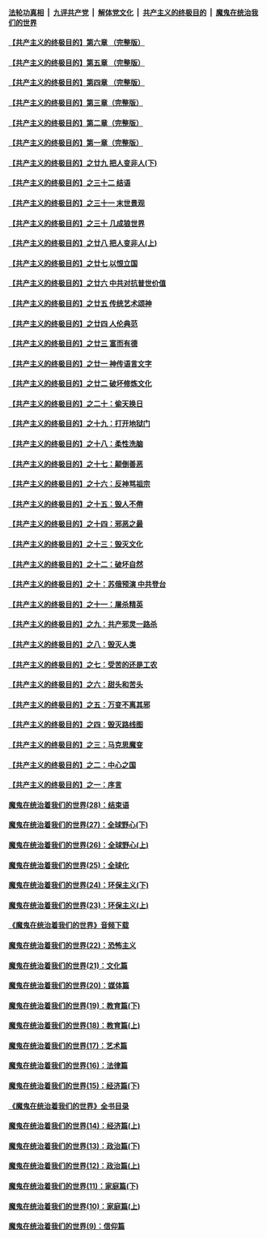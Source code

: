 ####  [法轮功真相](../../../../basic/blob/master/README.md?t=11270613) &nbsp;|&nbsp; [九评共产党](../../../../9ping.md/blob/master/README.md?t=11270613) &nbsp;|&nbsp; [解体党文化](../../../../jtdwh.md/blob/master/README.md?t=11270613)  &nbsp;|&nbsp; [共产主义的终极目的](../../../../gczydzjmd.md/blob/master/README.md?t=11270613) &nbsp;|&nbsp; [魔鬼在统治我们的世界](../../../../mgztzwmdsj.md/blob/master/README.md?t=11270613) 

#### [【共产主义的终极目的】第六章 （完整版）](../pages/nsc422/n11428913.md?t=11270613) 

#### [【共产主义的终极目的】第五章 （完整版）](../pages/nsc422/n11428912.md?t=11270613) 

#### [【共产主义的终极目的】第四章 （完整版）](../pages/nsc422/n11428907.md?t=11270613) 

#### [【共产主义的终极目的】第三章（完整版）](../pages/nsc422/n11428848.md?t=11270613) 

#### [【共产主义的终极目的】第二章（完整版）](../pages/nsc422/n11428831.md?t=11270613) 

#### [【共产主义的终极目的】第一章（完整版）](../pages/nsc422/n11417651.md?t=11270613) 

#### [【共产主义的终极目的】之廿九 把人变非人(下)](../pages/nsc422/n11344140.md?t=11270613) 

#### [【共产主义的终极目的】之三十二 结语](../pages/nsc422/n11360535.md?t=11270613) 

#### [【共产主义的终极目的】之三十一 末世景观](../pages/nsc422/n11351129.md?t=11270613) 

#### [【共产主义的终极目的】之三十 几成狼世界](../pages/nsc422/n11348280.md?t=11270613) 

#### [【共产主义的终极目的】之廿八 把人变非人(上)](../pages/nsc422/n11340492.md?t=11270613) 

#### [【共产主义的终极目的】之廿七 以恨立国](../pages/nsc422/n11336944.md?t=11270613) 

#### [【共产主义的终极目的】之廿六 中共对抗普世价值](../pages/nsc422/n11324785.md?t=11270613) 

#### [【共产主义的终极目的】之廿五 传统艺术颂神](../pages/nsc422/n11296396.md?t=11270613) 

#### [【共产主义的终极目的】之廿四 人伦典范](../pages/nsc422/n11296397.md?t=11270613) 

#### [【共产主义的终极目的】之廿三 富而有德](../pages/nsc422/n11283598.md?t=11270613) 

#### [【共产主义的终极目的】之廿一 神传语言文字](../pages/nsc422/n11263265.md?t=11270613) 

#### [【共产主义的终极目的】之廿二 破坏修炼文化](../pages/nsc422/n11245728.md?t=11270613) 

#### [【共产主义的终极目的】之二十：偷天换日](../pages/nsc422/n11238846.md?t=11270613) 

#### [【共产主义的终极目的】之十九：打开地狱门](../pages/nsc422/n11206376.md?t=11270613) 

#### [【共产主义的终极目的】之十八：柔性洗脑](../pages/nsc422/n11199994.md?t=11270613) 

#### [【共产主义的终极目的】之十七：颠倒善恶](../pages/nsc422/n11179782.md?t=11270613) 

#### [【共产主义的终极目的】之十六：反神骂祖宗](../pages/nsc422/n11166798.md?t=11270613) 

#### [【共产主义的终极目的】之十五：毁人不倦](../pages/nsc422/n11166792.md?t=11270613) 

#### [【共产主义的终极目的】之十四：邪恶之最](../pages/nsc422/n11150249.md?t=11270613) 

#### [【共产主义的终极目的】之十三：毁灭文化](../pages/nsc422/n11135227.md?t=11270613) 

#### [【共产主义的终极目的】之十二：破坏自然](../pages/nsc422/n11135214.md?t=11270613) 

#### [【共产主义的终极目的】之十：苏俄预演 中共登台](../pages/nsc422/n11118424.md?t=11270613) 

#### [【共产主义的终极目的】之十一：屠杀精英](../pages/nsc422/n11118442.md?t=11270613) 

#### [【共产主义的终极目的】之九：共产邪灵一路杀](../pages/nsc422/n11114139.md?t=11270613) 

#### [【共产主义的终极目的】之八：毁灭人类](../pages/nsc422/n11108503.md?t=11270613) 

#### [【共产主义的终极目的】之七：受苦的还是工农](../pages/nsc422/n11101809.md?t=11270613) 

#### [【共产主义的终极目的】之六：甜头和苦头](../pages/nsc422/n11096971.md?t=11270613) 

#### [【共产主义的终极目的】之五：万变不离其邪](../pages/nsc422/n11091285.md?t=11270613) 

#### [【共产主义的终极目的】之四：毁灭路线图](../pages/nsc422/n11086284.md?t=11270613) 

#### [【共产主义的终极目的】之三：马克思魔变](../pages/nsc422/n11061941.md?t=11270613) 

#### [【共产主义的终极目的】之二：中心之国](../pages/nsc422/n11047728.md?t=11270613) 

#### [【共产主义的终极目的】之一：序言](../pages/nsc422/n11086077.md?t=11270613) 

#### [魔鬼在统治着我们的世界(28)：结束语](../pages/nsc422/n10936246.md?t=11270613) 

#### [魔鬼在统治着我们的世界(27)：全球野心(下)](../pages/nsc422/n10928319.md?t=11270613) 

#### [魔鬼在统治着我们的世界(26)：全球野心(上)](../pages/nsc422/n10900318.md?t=11270613) 

#### [魔鬼在统治着我们的世界(25)：全球化](../pages/nsc422/n10788205.md?t=11270613) 

#### [魔鬼在统治着我们的世界(24)：环保主义(下)](../pages/nsc422/n10695307.md?t=11270613) 

#### [魔鬼在统治着我们的世界(23)：环保主义(上)](../pages/nsc422/n10688613.md?t=11270613) 

#### [《魔鬼在统治着我们的世界》音频下载](../pages/nsc422/n10635553.md?t=11270613) 

#### [魔鬼在统治着我们的世界(22)：恐怖主义](../pages/nsc422/n10614727.md?t=11270613) 

#### [魔鬼在统治着我们的世界(21)：文化篇](../pages/nsc422/n10597706.md?t=11270613) 

#### [魔鬼在统治着我们的世界(20)：媒体篇](../pages/nsc422/n10586579.md?t=11270613) 

#### [魔鬼在统治着我们的世界(19)：教育篇(下)](../pages/nsc422/n10564808.md?t=11270613) 

#### [魔鬼在统治着我们的世界(18)：教育篇(上)](../pages/nsc422/n10526970.md?t=11270613) 

#### [魔鬼在统治着我们的世界(17)：艺术篇](../pages/nsc422/n10499093.md?t=11270613) 

#### [魔鬼在统治着我们的世界(16)：法律篇](../pages/nsc422/n10485969.md?t=11270613) 

#### [魔鬼在统治着我们的世界(15)：经济篇(下)](../pages/nsc422/n10469975.md?t=11270613) 

#### [《魔鬼在统治着我们的世界》全书目录](../pages/nsc422/n10464261.md?t=11270613) 

#### [魔鬼在统治着我们的世界(14)：经济篇(上)](../pages/nsc422/n10457370.md?t=11270613) 

#### [魔鬼在统治着我们的世界(13)：政治篇(下)](../pages/nsc422/n10448270.md?t=11270613) 

#### [魔鬼在统治着我们的世界(12)：政治篇(上)](../pages/nsc422/n10444576.md?t=11270613) 

#### [魔鬼在统治着我们的世界(11)：家庭篇(下)](../pages/nsc422/n10440961.md?t=11270613) 

#### [魔鬼在统治着我们的世界(10)：家庭篇(上)](../pages/nsc422/n10435448.md?t=11270613) 

#### [魔鬼在统治着我们的世界(9)：信仰篇](../pages/nsc422/n10432159.md?t=11270613) 

